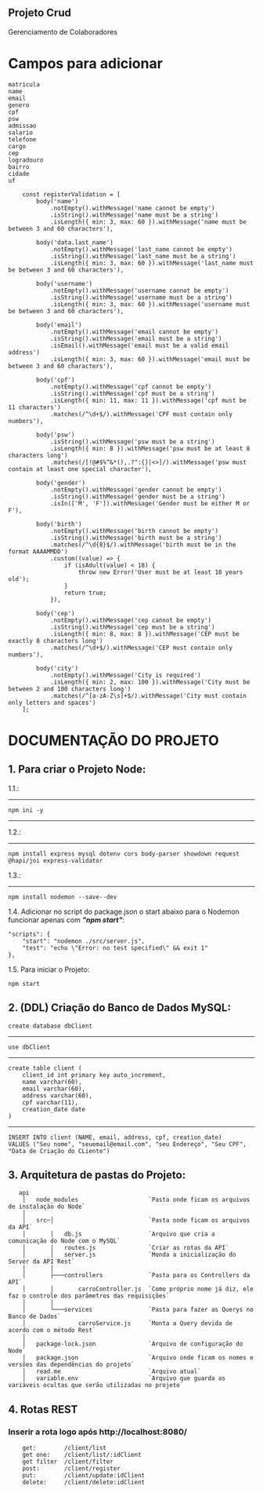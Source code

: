## Projeto Crud
Gerenciamento de Colaboradores

# Campos para adicionar
    matricula
    name
    email
    genero
    cpf
    psw
    admissao
    salario
    telefone
    cargo
    cep
    logradouro
    bairro
    cidade
    uf

        const registerValidation = [
            body('name')
                .notEmpty().withMessage('name cannot be empty')
                .isString().withMessage('name must be a string')
                .isLength({ min: 3, max: 60 }).withMessage('name must be between 3 and 60 characters'),

            body('data.last_name')
                .notEmpty().withMessage('last_name cannot be empty')
                .isString().withMessage('last_name must be a string')
                .isLength({ min: 3, max: 60 }).withMessage('last_name must be between 3 and 60 characters'),

            body('username')
                .notEmpty().withMessage('username cannot be empty')
                .isString().withMessage('username must be a string')
                .isLength({ min: 3, max: 60 }).withMessage('username must be between 3 and 60 characters'),
                
            body('email')
                .notEmpty().withMessage('email cannot be empty')
                .isString().withMessage('email must be a string')
                .isEmail().withMessage('email must be a valid email address')
                .isLength({ min: 3, max: 60 }).withMessage('email must be between 3 and 60 characters'),
                
            body('cpf')
                .notEmpty().withMessage('cpf cannot be empty')
                .isString().withMessage('cpf must be a string')
                .isLength({ min: 11, max: 11 }).withMessage('cpf must be 11 characters')
                .matches(/^\d+$/).withMessage('CPF must contain only numbers'),
                
            body('psw')
                .isString().withMessage('psw must be a string')
                .isLength({ min: 8 }).withMessage('psw must be at least 8 characters long')
                .matches(/[!@#$%^&*(),.?":{}|<>]/).withMessage('psw must contain at least one special character'),

            body('gender')
                .notEmpty().withMessage('gender cannot be empty')
                .isString().withMessage('gender must be a string')
                .isIn(['M', 'F']).withMessage('Gender must be either M or F'),
                
            body('birth')
                .notEmpty().withMessage('birth cannot be empty')
                .isString().withMessage('birth must be a string')
                .matches(/^\d{8}$/).withMessage('birth must be in the format AAAAMMDD')
                .custom((value) => {
                    if (isAdult(value) < 18) {
                        throw new Error('User must be at least 18 years old');
                    }
                    return true;
                }),

            body('cep')
                .notEmpty().withMessage('cep cannot be empty')
                .isString().withMessage('cep must be a string')
                .isLength({ min: 8, max: 8 }).withMessage('CEP must be exactly 8 characters long')
                .matches(/^\d+$/).withMessage('CEP must contain only numbers'),

            body('city')
                .notEmpty().withMessage('City is required')
                .isLength({ min: 2, max: 100 }).withMessage('City must be between 2 and 100 characters long')
                .matches(/^[a-zA-Z\s]+$/).withMessage('City must contain only letters and spaces')
        ];

# DOCUMENTAÇÃO DO PROJETO #

## 1. Para criar o Projeto Node:

1.1.:
***
    npm ini -y 
***
1.2.:
***
    npm install express mysql dotenv cors body-parser showdown request @hapi/joi express-validator

1.3.:
***
    npm install nodemon --save--dev


1.4. Adicionar no script do package.json o start abaixo para o Nodemon funcionar apenas com ***"npm start"***:

    "scripts": {
        "start": "nodemon ./src/server.js",
        "test": "echo \"Error: no test specified\" && exit 1"
    },

1.5. Para iniciar o Projeto:

    npm start

## 2. (DDL) Criação do Banco de Dados MySQL: ###

    create database dbClient
***
    use dbClient
***
    create table client (
        client_id int primary key auto_increment,
        name varchar(60),
        email varchar(60),
        address varchar(60),
        cpf varchar(11),
        creation_date date
    )
***
    INSERT INTO client (NAME, email, address, cpf, creation_date) 
    VALUES ("Seu nome", "seuemail@email.com", "seu Endereço", "Seu CPF", "Data de Criação do CLiente")



## 3. Arquitetura de pastas do Projeto: ##
```
   api
    │   node_modules                    `Pasta onde ficam os arquivos de instalação do Node`
    │
    │   src─│                           `Pasta onde ficam os arquivos da API`
    │       │   db.js                   `Arquivo que cria a comunicação do Node com o MySQL`
    │       │   routes.js   	        `Criar as rotas da API`
    │       │   server.js               `Monda a inicialização do Server da API Rest`
    │       │   
    │       ├───controllers             `Pasta para os Controllers da API`
    │       │       carroController.js  `Como próprio nome já diz, ele faz o controle dos parâmetros das requisições`
    │       │
    │       └───services                `Pasta para fazer as Querys no Banco de Dados`
    │               carroService.js     `Monta a Query devida de acordo com o método Rest`
    │
    │   package-lock.json               `Arquivo de configuração do Node`
    │   package.json                    `Arquivo onde ficam os nomes e versões das dependências do projeto`
    │   read.me                         `Arquivo atual`
    │   variable.env                    `Arquivo que guarda as variáveis ocultas que serão utilizadas no projeto`
```




## 4. Rotas REST ##
### Inserir a rota logo após http://localhost:8080/
```
    get:        /client/list
    get one:    /client/list/:idClient
    get filter  /client/filter
    post:       /client/register
    put:        /client/update:idClient
    delete:     /client/delete:idClient
```